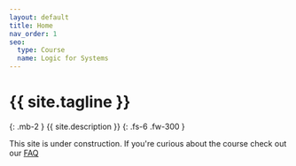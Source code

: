 ```yaml
---
layout: default
title: Home
nav_order: 1
seo:
  type: Course
  name: Logic for Systems
---
```


# {{ site.tagline }}
{: .mb-2 }
{{ site.description }}
{: .fs-6 .fw-300 }

This site is under construction. If you're curious about the course check out our [FAQ](https://docs.google.com/document/d/e/2PACX-1vQek5FgRtgmr7rdxOnq5qzTIaRoVcc0dN4dERg5qu4oJ4hTCAmWJkrBbNWUdm_zsMRtQOmzpG17fWQK/pub)